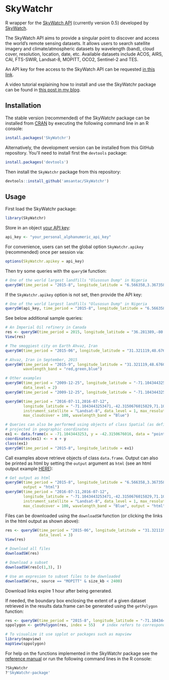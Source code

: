 
# SkyWatchr

R wrapper for the [SkyWatch API][SkyWatch API] (currently version 0.5) developed by [SkyWatch].

The SkyWatch API aims to provide a singular point to discover and access the world’s remote sensing datasets. It allows users to search satellite imagery and climate/atmospheric datasets by wavelength (band), cloud cover, resolution, location, date, etc. Available datasets include ACOS, AIRS, CAI, FTS-SWIR, Landsat-8, MOPITT, OCO2, Sentinel-2 and TES. 

An API key for free access to the SkyWatch API can be requested [in this link].

A video tutorial explaining how to install and use the SkyWatchr package can be found in [this post in my blog].

## Installation

The stable version (recommended) of the SkyWatchr package can be installed from [CRAN] by executing the following command line in an R console:


```r
install.packages('SkyWatchr')
```

Alternatively, the development version can be installed from this GitHub repository. You'll need to install first the `devtools` package:


```r
install.packages('devtools')
```

Then install the `SkyWatchr` package from this repository:


```r
devtools::install_github('amsantac/SkyWatchr')
```

## Usage

First load the SkyWatchr package:


```r
library(SkyWatchr)
```

Store in an object [your API key]:


```r
api_key <- "your_personal_alphanumeric_api_key"
```

For convenience, users can set the global option `SkyWatchr.apikey` (recommended) once per session via: 


```r
options(SkyWatchr.apikey = api_key)
```

Then try some queries with the `querySW` function:


```r
# One of the world largest landfills "Olusosun Dump" in Nigeria
querySW(time_period = "2015-8", longitude_latitude = "6.566358,3.367358,6.586358,3.387358")
```

If the `SkyWatchr.apikey` option is not set, then provide the API key:


```r
# One of the world largest landfills "Olusosun Dump" in Nigeria
querySW(api_key, time_period = "2015-8", longitude_latitude = "6.566358,3.367358,6.586358,3.387358")
```

See below additional sample queries:


```r
# An Imperial Oil refinery in Canada
res <- querySW(time_period = 2015, longitude_latitude = "36.281389,-80.060278", data_level = 3)
View(res)

# The smoggiest city on Earth Ahvaz, Iran
querySW(time_period = "2015-06", longitude_latitude = "31.321119,48.676074", data_level = 3)

# Ahvaz, Iran in September, 2015
querySW(time_period = "2015-9", longitude_latitude = "31.321119,48.676074", data_level = 1, 
        wavelength_band = "red,green,blue")

# Other examples
querySW(time_period = "2009-12-25", longitude_latitude = "-71.1043443253471,-42.3150676015829", 
        data_level = 2)
querySW(time_period = "2009-12-25", longitude_latitude = "-71.1043443253471,-42.3150676015829")

querySW(time_period = "2016-07-11,2016-07-12", 
        longitude_latitude = "-71.1043443253471,-42.3150676015829,71.1043443253471,-42.3150676015829,71.1043443253471,42.3150676015829,-71.1043443253471,42.3150676015829,-71.1043443253471,-42.3150676015829",
        instrument_satellite = "Landsat-8", data_level = 1, max_resolution = 30, 
        max_cloudcover = 100, wavelength_band = "Blue")

# Queries can also be performed using objects of class Spatial (as defined by the sp package) 
# projected in geographic coordinates
ex1 <- data.frame(x = -71.1043443253, y = -42.3150676016, data = "point")
coordinates(ex1) <- ~ x + y
class(ex1)
querySW(time_period = "2015-8", longitude_latitude = ex1)
```

Call examples above retrieve objects of class `data.frame`. Output can also be printed as html by setting the `output` argument as `html` (see an html output example [HERE]):


```r
# Get output as html
querySW(time_period = "2015-8", longitude_latitude = "6.566358,3.367358,6.586358,3.387358", 
        output = "html")
querySW(time_period = "2016-07-11,2016-07-12", 
        longitude_latitude = "-71.1043443253471,-42.3150676015829,71.1043443253471,-42.3150676015829,71.1043443253471,42.3150676015829,-71.1043443253471,42.3150676015829,-71.1043443253471,-42.3150676015829",
        instrument_satellite = "Landsat-8", data_level = 1, max_resolution = 30, 
        max_cloudcover = 100, wavelength_band = "Blue", output = "html")
```

Files can be downloaded using the `downloadSW` function (or clicking the links in the html output as shown above):


```r
res <- querySW(time_period = "2015-06", longitude_latitude = "31.321119,48.676074", 
               data_level = 3)
View(res)

# Download all files
downloadSW(res)

# Download a subset
downloadSW(res[c(1,3), ])

# Use an expresion to subset files to be downloaded
downloadSW(res, source == "MOPITT" & size_kb < 2400)
```

Download links expire 1 hour after being generated.

If needed, the boundary box enclosing the extent of a given dataset retrieved in the results data.frame can be generated using the `getPolygon` function:


```r
res <- querySW(time_period = "2015-8", longitude_latitude = "-71.1043443253471,-42.3150676015829")
sppolygon <- getPolygon(res, index = 55)   # index refers to corresponding row in the data.frame

# To visualize it use spplot or packages such as mapview
library(mapview)
mapView(sppolygon)
```

For help on the functions implemented in the SkyWatchr package see the [reference manual](/SkyWatchr-manual.pdf) or run the following command lines in the R console:


```r
?SkyWatchr
?'SkyWatchr-package'
```

[CRAN]: https://cran.r-project.org/package=SkyWatchr
[SkyWatch]: http://www.skywatch.co/
[SkyWatch API]: https://github.com/skywatchspaceapps/api/blob/master/README.md
[in this link]: http://www.skywatch.co/request-access
[R]: https://cran.r-project.org/
[RStudio IDE]: https://www.rstudio.com/products/rstudio/download/
[your API key]: http://www.skywatch.co/request-access
[HERE]: https://amsantac.github.io/SkyWatchr/examples/html_output_example.html
[this post in my blog]: http://amsantac.co/blog/en/2016/12/11/skywatch-r.html
